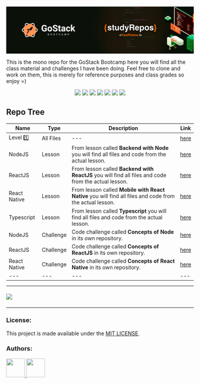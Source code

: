 <p align="center">
  <img align="center" src="https://github.com/yarapolana/bootcamp-gostack/blob/master/assets/exports/github-cover.png" style="max-width:100%;" />
</p>

<p>This is the mono repo for the GoStack Bootcamp here you will find all the class material and challenges I have been doing. Feel free to clone and work on them, this is merely for reference purposes and class grades so enjoy =)</p>

<p align="center">
  <img src="https://img.shields.io/badge/typescript-gray.svg" >
  <img src="https://img.shields.io/badge/jest-gray.svg" >
  <img src="https://img.shields.io/badge/node-gray.svg" >
  <img src="https://img.shields.io/badge/react-gray.svg" >
  <img src="https://img.shields.io/badge/reactnative-grey.svg" >
  <img src="https://img.shields.io/github/license/yarapolana/bootcamp-gostack" >
  <a href="https://yarapolana.com">
   <img src="https://img.shields.io/badge/createdby-yarapolana-red.svg" >
  </a>
</p>

<h2>Repo Tree</h2>

| Name         | Type      | Description                                                                                              | Link                                                                                             |
| ------------ | --------- | -------------------------------------------------------------------------------------------------------- | ------------------------------------------------------------------------------------------------ |
| Level 1️⃣     | All Files | ---                                                                                                      | [here](https://github.com/yarapolana/bootcamp-gostack/tree/master/nivel-1)                       |
| NodeJS       | Lesson    | From lesson called **Backend with Node** you will find all files and code from the actual lesson.        | [here](https://github.com/yarapolana/bootcamp-gostack/tree/master/nivel-1/node/backend)          |
| ReactJS      | Lesson    | From lesson called **Backend with ReactJS** you will find all files and code from the actual lesson.     | [here](https://github.com/yarapolana/bootcamp-gostack/tree/master/nivel-1/react/frontend)        |
| React Native | Lesson    | From lesson called **Mobile with React Native** you will find all files and code from the actual lesson. | [here](https://github.com/yarapolana/bootcamp-gostack/tree/master/nivel-1/react-native/mobile)   |
| Typescript   | Lesson    | From lesson called **Typescript** you will find all files and code from the actual lesson.               | [here](https://github.com/yarapolana/bootcamp-gostack/tree/master/nivel-1/typescript)            |
| NodeJS       | Challenge | Code challenge called **Concepts of Node** in its own repository.                                        | [here](https://github.com/yarapolana/bootcamp-gostack/tree/master/nivel-1/node/_desafio)         |
| ReactJS      | Challenge | Code challenge called **Concepts of ReactJS** in its own repository.                                     | [here](https://github.com/yarapolana/bootcamp-gostack/tree/master/nivel-1/react/_desafio)        |
| React Native | Challenge | Code challenge called **Concepts of React Native** in its own repository.                                | [here](https://github.com/yarapolana/bootcamp-gostack/tree/master/nivel-1/react-native/_desafio) |
| ---          | ---       | ---                                                                                                      | ---                                                                                              |

---

<h4> <a href="https://yarapolana.com"><img src="https://img.shields.io/badge/hire me-red.svg" ></a></h4>

---

### License:

This project is made available under the [MIT LICENSE](LICENSE.md).

### Authors:

<p>
  <a href="https://github.com/yarapolana">
    <img src="https://avatars0.githubusercontent.com/u/19730118?s=460&v=4" width="50" height="50">
  </a>
  <a href="https://dotcode.is">
    <img src="https://avatars.githubusercontent.com/u/72260889?s=200&v=4" width="50" height="50">
  </a>
</p>
